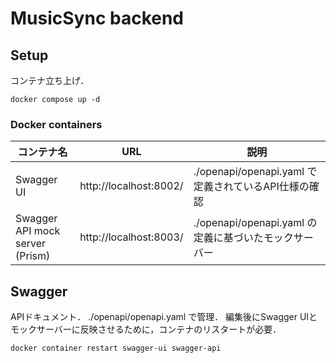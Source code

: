 # MusicSync backend

## Setup

コンテナ立ち上げ．

```
docker compose up -d
```

### Docker containers

| コンテナ名 | URL | 説明 |
| --- | --- | --- |
| Swagger UI | http://localhost:8002/ | ./openapi/openapi.yaml で定義されているAPI仕様の確認 |
| Swagger API mock server (Prism) | http://localhost:8003/ | ./openapi/openapi.yaml の定義に基づいたモックサーバー |

## Swagger

APIドキュメント．
./openapi/openapi.yaml で管理．
編集後にSwagger UIとモックサーバーに反映させるために，コンテナのリスタートが必要．

```
docker container restart swagger-ui swagger-api
```

